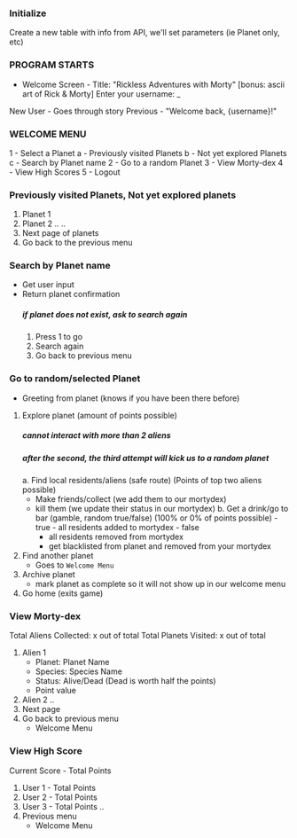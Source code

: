 ### Initialize ###
Create a new table with info from API, we'll set parameters (ie Planet only, etc)

### PROGRAM STARTS ###
 - Welcome Screen -
Title: "Rickless Adventures with Morty"
[bonus: ascii art of Rick & Morty]
Enter your username: _

New User - Goes through story
Previous - "Welcome back, {username}!"

### WELCOME MENU ###
1 - Select a Planet
    a - Previously visited Planets
    b - Not yet explored Planets
    c - Search by Planet name
2 - Go to a random Planet
3 - View Morty-dex
4 - View High Scores
5 - Logout

### Previously visited Planets, Not yet explored planets ###
1. Planet 1
2. Planet 2
..
..
6. Next page of planets
7. Go back to the previous menu

### Search by Planet name ###
- Get user input
- Return planet confirmation
  ##### if planet does not exist, ask to search again
  1. Press 1 to go
  2. Search again
  3. Go back to previous menu

### Go to random/selected Planet ###
- Greeting from planet (knows if you have been there before)
1. Explore planet (amount of points possible)
   ##### cannot interact with more than 2 aliens
   ##### after the second, the third attempt will kick us to a random planet
   a. Find local residents/aliens (safe route) (Points of top two aliens possible)
      - Make friends/collect (we add them to our mortydex)
      - kill them (we update their status in our mortydex)
   b. Get a drink/go to bar (gamble, random true/false) (100% or 0% of points possible)
       - true - all residents added to mortydex
       - false
         - all residents removed from mortydex
         - get blacklisted from planet and removed from your mortydex
2. Find another planet
   - Goes to `Welcome Menu`
3. Archive planet
   - mark planet as complete so it will not show up in our welcome menu
4. Go home (exits game)

### View Morty-dex ###
Total Aliens Collected: x out of total
Total Planets Visited: x out of total

1. Alien 1
   - Planet: Planet Name
   - Species: Species Name
   - Status: Alive/Dead (Dead is worth half the points)
   - Point value
2. Alien 2
..
6. Next page
7. Go back to previous menu
   - Welcome Menu

### View High Score ###
Current Score - Total Points

1. User 1 - Total Points
2. User 2 - Total Points
3. User 3 - Total Points
..
6. Previous menu
   - Welcome Menu
